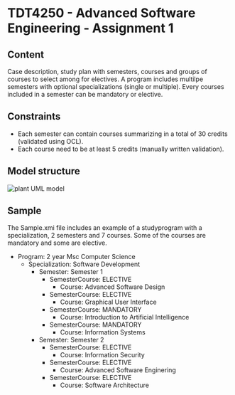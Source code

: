 # TDT4250 - Advanced Software Engineering - Assignment 1
## Content
Case description, study plan with semesters, courses and groups of courses to select among for electives.
A program includes multilpe semesters with optional specializations (single or multiple).
Every courses included in a semester can be mandatory or elective.

## Constraints
- Each semester can contain courses summarizing in a total of 30 credits (validated using OCL).
- Each course need to be at least 5 credits (manually written validation).

## Model structure
![plant UML model](https://i.imgur.com/2qp510p.png)

## Sample
The Sample.xmi file includes an example of a studyprogram with a specialization, 2 semesters and 7 courses. Some of the courses are mandatory and some are elective.

- Program: 2 year Msc Computer Science
  - Specialization: Software Development
    - Semester: Semester 1
      - SemesterCourse: ELECTIVE
        - Course: Advanced Software Design
      - SemesterCourse: ELECTIVE
        - Course: Graphical User Interface
      - SemesterCourse: MANDATORY
        - Course: Introduction to Artificial Intelligence
      - SemesterCourse: MANDATORY
        - Course: Information Systems
    - Semester: Semester 2
      - SemesterCourse: ELECTIVE
        - Course: Information Security
      - SemesterCourse: ELECTIVE
        - Course: Advanced Software Enginering
      - SemesterCourse: ELECTIVE
        - Course: Software Architecture

